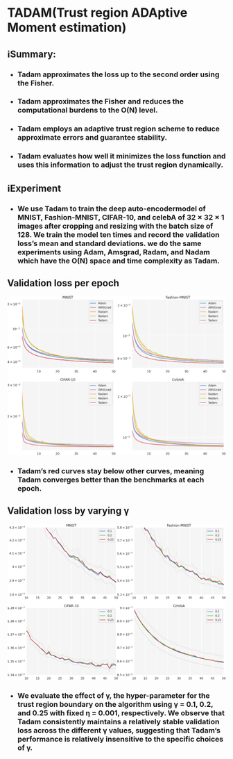 # TADAM(Trust region ADAptive Moment estimation)


## ℹ️Summary:

- ### Tadam approximates the loss up to the second order using the Fisher.

- ### Tadam approximates the Fisher and reduces the computational burdens to the O(N) level.

- ### Tadam employs an adaptive trust region scheme to reduce approximate errors and guarantee stability. 

- ### Tadam evaluates how well it minimizes the loss function and uses this information to adjust the trust region dynamically.

## ℹExperiment

- ### We use Tadam to train the deep auto-encodermodel of MNIST, Fashion-MNIST, CIFAR-10, and celebA of 32 × 32 × 1 images after cropping and resizing with the batch size of 128. We train the model ten times and record the validation loss’s mean and standard deviations. we do the same experiments using Adam, Amsgrad, Radam, and Nadam which have the O(N) space and time complexity as Tadam.

## Validation loss per epoch

![L2 loss per epoch](/images/loss_mse_step.png)

- ### Tadam’s red curves stay below other curves, meaning Tadam converges better than the benchmarks at each epoch.

## Validation loss by varying γ 

![L2 loss per epoch](/images/loss_mse_gamma_up.png)

- ### We evaluate the effect of γ, the hyper-parameter for the trust region boundary on the algorithm using γ = 0.1, 0.2, and 0.25 with fixed η = 0.001, respectively. We observe that Tadam consistently maintains a relatively stable validation loss across the different γ values, suggesting that Tadam’s performance is relatively insensitive to the specific choices of γ.
